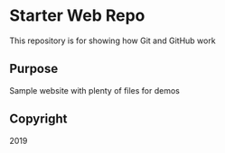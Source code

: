 # Starter Web Repo

This repository is for showing how Git and GitHub work

## Purpose

Sample website with plenty of files for demos

## Copyright

2019